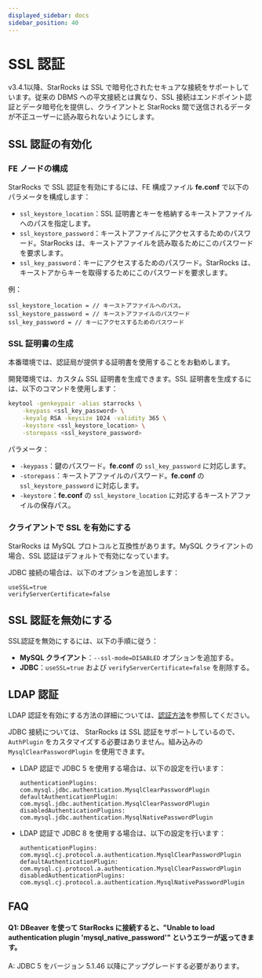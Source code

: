 ```yaml
---
displayed_sidebar: docs
sidebar_position: 40
---
```


# SSL 認証

v3.4.1以降、StarRocks は SSL で暗号化されたセキュアな接続をサポートしています。従来の DBMS への平文接続とは異なり、SSL 接続はエンドポイント認証とデータ暗号化を提供し、クライアントと StarRocks 間で送信されるデータが不正ユーザーに読み取られないようにします。

## SSL 認証の有効化

### FE ノードの構成

StarRocks で SSL 認証を有効にするには、FE 構成ファイル **fe.conf** で以下のパラメータを構成します：

- `ssl_keystore_location`：SSL 証明書とキーを格納するキーストアファイルへのパスを指定します。
- `ssl_keystore_password`：キーストアファイルにアクセスするためのパスワード。StarRocks は、キーストアファイルを読み取るためにこのパスワードを要求します。
- `ssl_key_password`：キーにアクセスするためのパスワード。StarRocks は、キーストアからキーを取得するためにこのパスワードを要求します。

例：

```Properties
ssl_keystore_location = // キーストアファイルへのパス。
ssl_keystore_password = // キーストアファイルのパスワード
ssl_key_password = // キーにアクセスするためのパスワード
```

### SSL 証明書の生成

本番環境では、認証局が提供する証明書を使用することをお勧めします。

開発環境では、カスタム SSL 証明書を生成できます。SSL 証明書を生成するには、以下のコマンドを使用します：

```Bash
keytool -genkeypair -alias starrocks \
    -keypass <ssl_key_password> \
    -keyalg RSA -keysize 1024 -validity 365 \
    -keystore <ssl_keystore_location> \
    -storepass <ssl_keystore_password>
```

パラメータ：

- `-keypass`：鍵のパスワード。**fe.conf** の `ssl_key_password` に対応します。
- `-storepass`：キーストアファイルのパスワード。**fe.conf** の `ssl_keystore_password` に対応します。
- `-keystore`：**fe.conf** の `ssl_keystore_location` に対応するキーストアファイルの保存パス。

### クライアントで SSL を有効にする

StarRocks は MySQL プロトコルと互換性があります。MySQL クライアントの場合、SSL 認証はデフォルトで有効になっています。

JDBC 接続の場合は、以下のオプションを追加します：

```Properties
useSSL=true
verifyServerCertificate=false
```

## SSL 認証を無効にする

SSL認証を無効にするには、以下の手順に従う：

- **MySQL クライアント**：`--ssl-mode=DISABLED` オプションを追加する。
- **JDBC**：`useSSL=true` および `verifyServerCertificate=false` を削除する。

## LDAP 認証

LDAP 認証を有効にする方法の詳細については、[認証方法](./authentication/ldap_authentication.md)を参照してください。

JDBC 接続については、 StarRocks は SSL 認証をサポートしているので、`AuthPlugin` をカスタマイズする必要はありません。組み込みの `MysqlClearPasswordPlugin` を使用できます。

- LDAP 認証で JDBC 5 を使用する場合は、以下の設定を行います：

  ```Properties
  authenticationPlugins: com.mysql.jdbc.authentication.MysqlClearPasswordPlugin
  defaultAuthenticationPlugin: com.mysql.jdbc.authentication.MysqlClearPasswordPlugin
  disabledAuthenticationPlugins: com.mysql.jdbc.authentication.MysqlNativePasswordPlugin
  ```

- LDAP 認証で JDBC 8 を使用する場合は、以下の設定を行います：

  ```Properties
  authenticationPlugins: com.mysql.cj.protocol.a.authentication.MysqlClearPasswordPlugin
  defaultAuthenticationPlugin: com.mysql.cj.protocol.a.authentication.MysqlClearPasswordPlugin
  disabledAuthenticationPlugins: com.mysql.cj.protocol.a.authentication.MysqlNativePasswordPlugin
  ```

## FAQ

#### Q1: DBeaver を使って StarRocks に接続すると、"Unable to load authentication plugin 'mysql_native_password'" というエラーが返ってきます。

A: JDBC 5 をバージョン 5.1.46 以降にアップグレードする必要があります。
